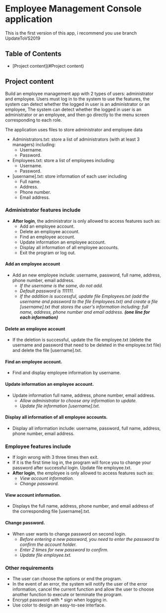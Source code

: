 # Employee Management Console application 
This is the first version of this app, i recommend you use branch UpdateToVS2019

## Table of Contents
* [Project content](#Project content)

## Project content
Build an employee management app with 2 types of users: administrator and employee. Users must log in to the system to use the features, the system can detect whether the logged in user is an administrator or an employee, The system can detect whether the logged in user is an administrator or an employee, and then go directly to the menu screen corresponding to each role.

The application uses files to store administrator and employee data
* Administrators.txt: store a list of administrators (with at least 3 managers) including:
	* Username.
	* Password.
* Employees.txt: store a list of employees including:
	* Username.
	* Password.
* [username].txt: store information of each user including
	* Full name.
	* Address.
	* Phone number.
	* Email address.
### Administrator features include
* **After login**, the administrator is only allowed to access features such as:
	* Add an employee account.
	* Delete an employee account.
	* Find an employee account.
	* Update information an employee account.
	* Display all information of all employee accounts.
	* Exit the program or log out.
#### Add an employee account
* Add an new employee include: username, password, full name, address, phone number, email address.
	* *If the username is the same, do not add.*
	* *Default password is 111111.*
	* *If the addition is successful, update file Employees.txt (add the username and password to the file Employees.txt) and create a file [username].txt that stores the user's information including: full name, address, phone number and email address. **(one line for each information)***
#### Delete an employee account
* If the deletion is successful, update the file employee.txt (delete the username and password that need to be deleted in the employee.txt file) and delete the file [username].txt.
#### Find an employee account.
* Find and display employee information by username.
#### Update information an employee account.
* Update information full name, address, phone number, email address.
	* *Allow administrator to choose any information to update.*
	* *Update file information [username].txt.*
#### Display all information of all employee accounts.
* Display all information include: username, password, full name, address, phone number, email address.
### Employee features include
* If login wrong with 3 three times then exit.
* If it is the first time log in, the program will force you to change your password after successful login. Update file employee.txt.
* **After login**, the employee is only allowed to access features such as:
	* *View account information.*
	* *Change password.*
#### View account information.
* Displays the full name, address, phone number, and email address of the corresponding file [username].txt.
#### Change password.
* When user wants to change password on second login.
	* *Before entering a new password, you need to enter the password to confirm the account holder.*
	* *Enter 2 times for new password to confirm.*
	* *Update file employee.txt.*
### Other requirements
* The user can choose the options or end the program.
* In the event of an error, the system will notify the user of the error information, cancel the current function and allow the user to choose another function to execute or terminate the program.
* Encrypt password with * sign when logging in.
* Use color to design an easy-to-see interface.
## 

